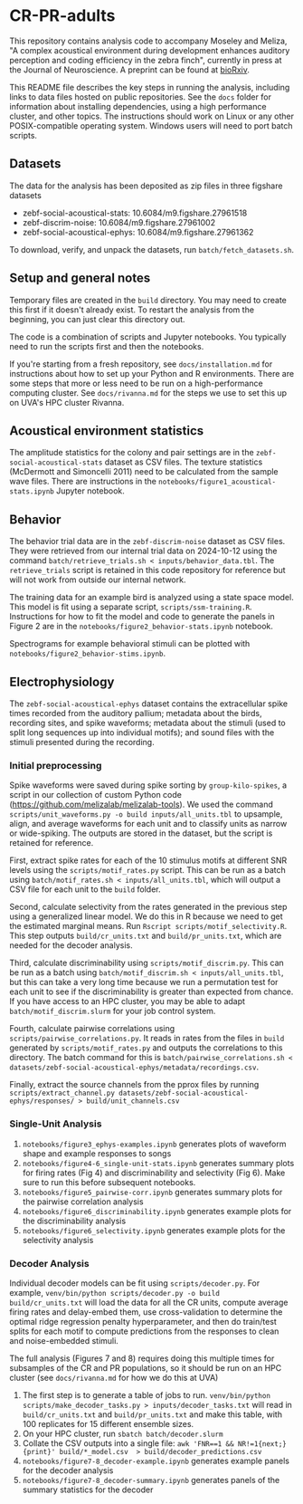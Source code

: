# CR-PR-adults

This repository contains analysis code to accompany Moseley and Meliza, "A complex acoustical environment during development enhances auditory perception and coding efficiency in the zebra finch", currently in press at the Journal of Neuroscience. A preprint can be found at [bioRxiv](https://www.biorxiv.org/content/10.1101/2024.06.25.600670v2).

This README file describes the key steps in running the analysis, including links to
data files hosted on public repositories. See the `docs` folder for information
about installing dependencies, using a high performance cluster, and other
topics. The instructions should work on Linux or any other POSIX-compatible
operating system. Windows users will need to port batch scripts.

## Datasets

The data for the analysis has been deposited as zip files in three figshare datasets

- zebf-social-acoustical-stats: 10.6084/m9.figshare.27961518
- zebf-discrim-noise: 10.6084/m9.figshare.27961002
- zebf-social-acoustical-ephys: 10.6084/m9.figshare.27961362

To download, verify, and unpack the datasets, run `batch/fetch_datasets.sh`. 

## Setup and general notes

Temporary files are created in the `build` directory. You may need to create this first if it doesn't already exist. To restart the analysis from the beginning, you can just clear this directory out.

The code is a combination of scripts and Jupyter notebooks. You typically need to run the scripts first and then the notebooks.

If you're starting from a fresh repository, see `docs/installation.md` for instructions about how to set up your Python and R environments. There are some steps that more or less need to be run on a high-performance computing cluster. See `docs/rivanna.md` for the steps we use to set this up on UVA's HPC cluster Rivanna.

## Acoustical environment statistics

The amplitude statistics for the colony and pair settings are in the `zebf-social-acoustical-stats` dataset as CSV files. The texture statistics (McDermott and Simoncelli 2011) need to be calculated from the sample wave files. There are instructions in the `notebooks/figure1_acoustical-stats.ipynb` Jupyter notebook.

## Behavior

The behavior trial data are in the `zebf-discrim-noise` dataset as CSV files. They were retrieved from our internal trial data on 2024-10-12 using the command `batch/retrieve_trials.sh < inputs/behavior_data.tbl`. The `retrieve_trials` script is retained in this code repository for reference but will not work from outside our internal network.

The training data for an example bird is analyzed using a state space model. This model is fit using a separate script, `scripts/ssm-training.R`. Instructions for how to fit the model and code to generate the panels in Figure 2 are in the `notebooks/figure2_behavior-stats.ipynb` notebook.

Spectrograms for example behavioral stimuli can be plotted with `notebooks/figure2_behavior-stims.ipynb`.

## Electrophysiology

The `zebf-social-acoustical-ephys` dataset contains the extracellular spike times recorded from the auditory pallium; metadata about the birds, recording sites, and spike waveforms; metadata about the stimuli (used to split long sequences up into individual motifs); and sound files with the stimuli presented during the recording.

### Initial preprocessing

Spike waveforms were saved during spike sorting by `group-kilo-spikes`, a script in our collection of custom Python code (https://github.com/melizalab/melizalab-tools). We used the command `scripts/unit_waveforms.py -o build inputs/all_units.tbl` to upsample, align, and average waveforms for each unit and to classify units as narrow or wide-spiking. The outputs are stored in the dataset, but the script is retained for reference.

First, extract spike rates for each of the 10 stimulus motifs at different SNR levels using the `scripts/motif_rates.py` script. This can be run as a batch using `batch/motif_rates.sh < inputs/all_units.tbl`, which will output a CSV file for each unit to the `build` folder.

Second, calculate selectivity from the rates generated in the previous step using a generalized linear model. We do this in R because we need to get the estimated marginal means. Run `Rscript scripts/motif_selectivity.R`. This step outputs `build/cr_units.txt` and `build/pr_units.txt`, which are needed for the decoder analysis.

Third, calculate discriminability using `scripts/motif_discrim.py`. This can be run as a batch using `batch/motif_discrim.sh < inputs/all_units.tbl`, but this can take a very long time because we run a permutation test for each unit to see if the discriminability is greater than expected from chance. If you have access to an HPC cluster, you may be able to adapt `batch/motif_discrim.slurm` for your job control system.

Fourth, calculate pairwise correlations using `scripts/pairwise_correlations.py`. It reads in rates from the files in `build` generated by `scripts/motif_rates.py` and outputs the correlations to this directory. The batch command for this is `batch/pairwise_correlations.sh < datasets/zebf-social-acoustical-ephys/metadata/recordings.csv`.

Finally, extract the source channels from the pprox files by running `scripts/extract_channel.py datasets/zebf-social-acoustical-ephys/responses/ > build/unit_channels.csv`

### Single-Unit Analysis

1. `notebooks/figure3_ephys-examples.ipynb` generates plots of waveform shape and example responses to songs
2. `notebooks/figure4-6_single-unit-stats.ipynb` generates summary plots for firing rates (Fig 4) and discriminability and selectivity (Fig 6). Make sure to run this before subsequent notebooks.
3. `notebooks/figure5_pairwise-corr.ipynb` generates summary plots for the pairwise correlation analysis
4. `notebooks/figure6_discriminability.ipynb` generates example plots for the discriminability analysis
5. `notebooks/figure6_selectivity.ipynb` generates example plots for the selectivity analysis

### Decoder Analysis

Individual decoder models can be fit using `scripts/decoder.py`. For example, `venv/bin/python scripts/decoder.py -o build build/cr_units.txt` will load the data for all the CR units, compute average firing rates and delay-embed them, use cross-validation to determine the optimal ridge regression penalty hyperparameter, and then do train/test splits for each motif to compute predictions from the responses to clean and noise-embedded stimuli.

The full analysis (Figures 7 and 8) requires doing this multiple times for subsamples of the CR and PR populations, so it should be run on an HPC cluster (see `docs/rivanna.md` for how we do this at UVA)

1. The first step is to generate a table of jobs to run. `venv/bin/python scripts/make_decoder_tasks.py > inputs/decoder_tasks.txt` will read in `build/cr_units.txt` and `build/pr_units.txt` and make this table, with 100 replicates for 15 different ensemble sizes.
2. On your HPC cluster, run `sbatch batch/decoder.slurm`
3. Collate the CSV outputs into a single file: `awk 'FNR==1 && NR!=1{next;}{print}' build/*_model.csv  > build/decoder_predictions.csv`
4. `notebooks/figure7-8_decoder-example.ipynb` generates example panels for the decoder analysis
4. `notebooks/figure7-8_decoder-summary.ipynb` generates panels of the summary statistics for the decoder
